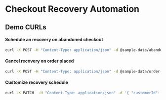 # Checkout Recovery Automation

## Demo CURLs

#### Schedule an recovery on abandoned checkout
```bash
curl -X POST -H "Content-Type: application/json" -d @sample-data/abandoned-checkout.json http://localhost:4000/abandoned-checkout/schedule-recovery 
```

#### Cancel recovery on order placed
```bash
curl -X POST -H "Content-Type: application/json" -d @sample-data/order-placed.json http://localhost:4000/order-placed/cancel-recovery 
```

#### Customize recovery schedule
```bash
curl -X PATCH  -H "Content-Type: application/json" -d '{ "customerId": 207119551, "recoveryIntervalMinutes": [30, 1440, 4320] }' http://localhost:4000/schedule-config/update-config
```